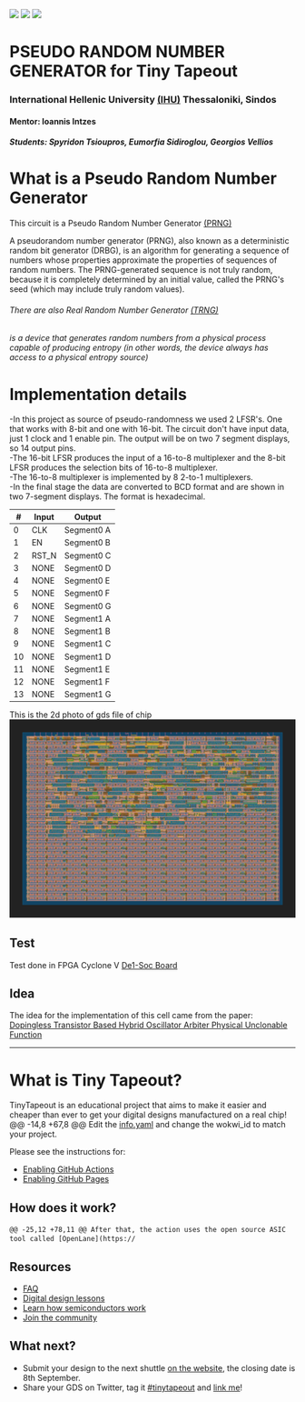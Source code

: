 ![](../../workflows/gds/badge.svg) ![](../../workflows/docs/badge.svg) ![](../../workflows/wokwi_test/badge.svg)

# PSEUDO RANDOM NUMBER GENERATOR for Tiny Tapeout

### International Hellenic University [(IHU)](https://www.iee.ihu.gr/) Thessaloniki, Sindos
#### Mentor: Ioannis Intzes
##### Students: Spyridon Tsioupros, Eumorfia Sidiroglou, Georgios Vellios


# What is a Pseudo Random Number Generator 

This circuit is a Pseudo Random Number Generator [(PRNG)](https://en.wikipedia.org/wiki/Pseudorandom_number_generator) 

A pseudorandom number generator (PRNG), also known as a deterministic random bit generator (DRBG), is an algorithm for generating a sequence of numbers whose properties approximate the properties of sequences of random numbers. The PRNG-generated sequence is not truly random, because it is completely determined by an initial value, called the PRNG's seed (which may include truly random values).

###### There are also Real Random Number Generator [(TRNG)](https://en.wikipedia.org/wiki/Hardware_random_number_generator)
###### is a device that generates random numbers from a physical process capable of producing entropy (in other words, the device always has access to a physical entropy source)


# Implementation details

-In this project as source of pseudo-randomness we used 2 LFSR's. One that works with 8-bit and one with 16-bit. The circuit don't have input data,  just 1 clock and 1 enable pin. The output will be on two 7 segment displays, so 14 output pins. <br />
-The 16-bit LFSR produces the input of a 16-to-8 multiplexer and the 8-bit LFSR produces the selection bits of 16-to-8 multiplexer.  <br />
-The 16-to-8 multiplexer is implemented by 8 2-to-1 multiplexers.  <br />
-In the final stage the data are converted to BCD format and are shown in two 7-segment displays. The format is hexadecimal.

| # | Input  | Output |
| ----- | ----- | ------ |
| 0     | CLK | Segment0 A |
| 1     | EN | Segment0 B |
| 2     | RST_N | Segment0 C |
| 3     | NONE | Segment0 D |
| 4     | NONE | Segment0 E |
| 5     | NONE | Segment0 F |
| 6     | NONE | Segment0 G |
| 7     | NONE | Segment1 A |
| 8     | NONE | Segment1 B |
| 9     | NONE | Segment1 C |
| 10    | NONE | Segment1 D |
| 11    | NONE | Segment1 E |
| 12    | NONE | Segment1 F |
| 13    | NONE | Segment1 G |

This is the 2d photo of gds file of chip
![2d-photo](https://github.com/Spiros7bit/tt04-submission-test/blob/main/2d.png)


## Test

Test done in FPGA Cyclone V [De1-Soc Board](https://www.intel.com/content/www/us/en/partner/showcase/offering/a5b3b0000004cbaAAA/de1soc-board.html)

## Idea

The idea for the implementation of this cell came from the paper: [Dopingless Transistor Based Hybrid Oscillator Arbiter Physical Unclonable Function](https://ieeexplore.ieee.org/abstract/document/7987589)

----
# What is Tiny Tapeout?

TinyTapeout is an educational project that aims to make it easier and cheaper than ever to get your digital designs manufactured on a real chip!
	@@ -14,8 +67,8 @@ Edit the [info.yaml](info.yaml) and change the wokwi_id to match your project.

Please see the instructions for:

- [Enabling GitHub Actions](https://tinytapeout.com/faq/#when-i-commit-my-change-the-gds-action-isnt-running)
- [Enabling GitHub Pages](https://tinytapeout.com/faq/#my-github-action-is-failing-on-the-pages-part)

## How does it work?

	@@ -25,12 +78,11 @@ After that, the action uses the open source ASIC tool called [OpenLane](https://

## Resources

- [FAQ](https://tinytapeout.com/faq/)
- [Digital design lessons](https://tinytapeout.com/digital_design/)
- [Learn how semiconductors work](https://tinytapeout.com/siliwiz/)
- [Join the community](https://discord.gg/rPK2nSjxy8)

## What next?

- Submit your design to the next shuttle [on the website](https://tinytapeout.com/#submit-your-design), the closing date is 8th September.
- Share your GDS on Twitter, tag it [#tinytapeout](https://twitter.com/hashtag/tinytapeout?src=hashtag_click) and [link me](https://twitter.com/matthewvenn)!

